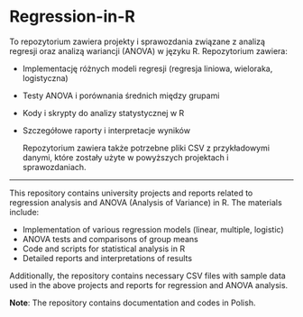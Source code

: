 # Regression-in-R
To repozytorium zawiera projekty i sprawozdania związane z analizą regresji oraz analizą wariancji (ANOVA) w języku R. Repozytorium zawiera:

- Implementację różnych modeli regresji (regresja liniowa, wieloraka, logistyczna)
- Testy ANOVA i porównania średnich między grupami
- Kody i skrypty do analizy statystycznej w R
- Szczegółowe raporty i interpretacje wyników

  Repozytorium zawiera także potrzebne pliki CSV z przykładowymi danymi, które zostały użyte w powyższych projektach i sprawozdaniach.

--- 

This repository contains university projects and reports related to regression analysis and ANOVA (Analysis of Variance) in R. 
The materials include:

- Implementation of various regression models (linear, multiple, logistic)
- ANOVA tests and comparisons of group means
- Code and scripts for statistical analysis in R
- Detailed reports and interpretations of results

Additionally, the repository contains necessary CSV files with sample data used in the above projects and reports for regression and ANOVA analysis.

**Note**: The repository contains documentation and codes in Polish.
